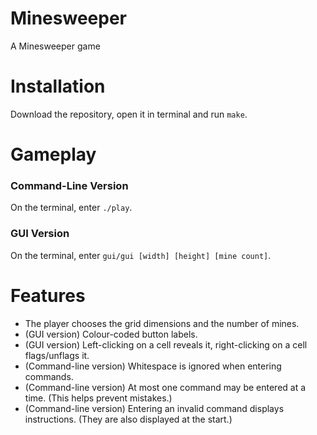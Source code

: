 # Minesweeper
A Minesweeper game

# Installation
Download the repository, open it in terminal and run `make`. 

# Gameplay
### Command-Line Version
On the terminal, enter `./play`.

### GUI Version
On the terminal, enter `gui/gui [width] [height] [mine count]`.

# Features
- The player chooses the grid dimensions and the number of mines.
- (GUI version) Colour-coded button labels.
- (GUI version) Left-clicking on a cell reveals it, right-clicking on a cell flags/unflags it.
- (Command-line version) Whitespace is ignored when entering commands.
- (Command-line version) At most one command may be entered at a time. (This helps prevent mistakes.)
- (Command-line version) Entering an invalid command displays instructions. (They are also displayed at the start.)
